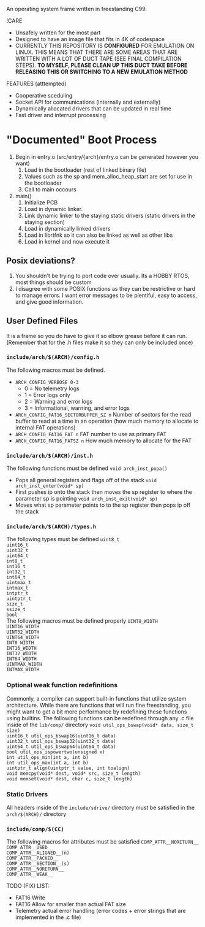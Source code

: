 An operating system frame written in freestanding C99.

!CARE
* Unsafely written for the most part
* Designed to have an image file that fits in 4K of codespace
* CURRENTLY THIS REPOSITORY IS __CONFIGURED__ FOR EMULATION ON LINUX. THIS MEANS THAT THERE ARE SOME AREAS THAT ARE WRITTEN WITH A LOT OF DUCT TAPE (SEE FINAL COMPILATION STEPS). **TO MYSELF, PLEASE CLEAN UP THIS DUCT TAKE BEFORE RELEASING THIS OR SWITCHING TO A NEW EMULATION METHOD**

FEATURES (atttempted)
* Cooperative sceduling
* Socket API for communications (internally and externally)
* Dynamically allocated drivers that can be updated in real time
* Fast driver and interrupt processing
  
# "Documented" Boot Process
1. Begin in entry.o (src/entry/\{arch\}/entry.o can be generated however you want)
    1. Load in the bootloader (rest of linked binary file)
    2. Values such as the sp and mem_alloc_heap_start are set for use in the bootloader
    3. Call to main occours
2. main()
    1. Initialize PCB
    2. Load in dynamic linker.
    3. Link dynamic linker to the staying static drivers (static drivers in the staying section)
    4. Load in dynamically linked drivers
    5. Load in librtfnk so it can also be linked as well as other libs
    6. Load in kernel and now execute it

## Posix deviations?
1. You shouldn't be trying to port code over usually. Its a HOBBY RTOS, most things should be custom
2. I disagree with some POSIX functions as they can be restrictive or hard to manage errors. I want error messages to be plentiful, easy to access, and give good information.

## User Defined Files
It is a frame so you do have to give it so elbow grease before it can run. (Remember that for the .h files make it so they can only be included once)
### `include/arch/$(ARCH)/config.h`
The following macros must be defined.
* `ARCH_CONFIG_VERBOSE 0-3`
    * 0 = No telemetry logs
    * 1 = Error logs only
    * 2 = Warning and error logs
    * 3 = Informational, warning, and error logs
* `ARCH_CONFIG_FAT16_SECTORBUFFER_SZ n` Number of sectors for the read buffer to read at a time in an operation (how much memory to allocate to internal FAT operations)
* `ARCH_CONFIG_FAT16_FAT n` FAT number to use as primary FAT
* `ARCH_CONFIG_FAT16_FATSZ n` How much memory to allocate for the FAT
### `include/arch/$(ARCH)/inst.h`
The following functions must be defined
`void arch_inst_popa()`
* Pops all general registers and flags off of the stack
`void arch_inst_enter(void* sp)`
* First pushes ip onto the stack then moves the sp register to where the parameter sp is pointing
`void arch_inst_exit(void* sp)`
* Moves what sp parameter points to to the sp register then pops ip off the stack
### `include/arch/$(ARCH)/types.h`
The following types must be defined
`uint8_t`  
`uint16_t`  
`uint32_t`  
`uint64_t`  
`int8_t`  
`int16_t`  
`int32_t`  
`int64_t`  
`uintmax_t`  
`intmax_t`  
`intptr_t`  
`uintptr_t`  
`size_t`  
`ssize_t`  
`bool`  
The following macros must be defined properly
`UINT8_WIDTH`  
`UINT16_WIDTH`  
`UINT32_WIDTH`  
`UINT64_WIDTH`  
`INT8_WIDTH`  
`INT16_WIDTH`  
`INT32_WIDTH`  
`INT64_WIDTH`  
`UINTMAX_WIDTH`  
`INTMAX_WIDTH`  
### Optional weak function redefinitions
Commonly, a compiler can support built-in functions that utilize system architecture. While there are functions that will run fine freestanding, you might want to get a bit more performance by redefining these functions using builtins. The following functions can be redefined through any .c file inside of the `lib/comp/` directory
`void util_ops_bswap(void* data, size_t size)`  
`uint16_t util_ops_bswap16(uint16_t data)`  
`uint32_t util_ops_bswap32(uint32_t data)`  
`uint64_t util_ops_bswap64(uint64_t data)`  
`bool util_ops_ispowertwo(unsigned x)`  
`int util_ops_min(int a, int b)`  
`int util_ops_max(int a, int b)`  
`uintptr_t align(uintptr_t value, int toalign)`  
`void memcpy(void* dest, void* src, size_t length)`  
`void memset(void* dest, char c, size_t length)`  
### Static Drivers
All headers inside of the `include/sdrive/` directory must be satisfied in the `arch/$(ARCH)/` directory
### `include/comp/$(CC)`
The following macros for attributes must be satisfied
`COMP_ATTR__NORETURN__`  
`COMP_ATTR__USED__`  
`COMP_ATTR__ALIGNED__(n)`  
`COMP_ATTR__PACKED__`  
`COMP_ATTR__SECTION__(s)`  
`COMP_ATTR__NORETURN__`  
`COMP_ATTR__WEAK__`  

TODO (FIX) LIST:
- FAT16 Write
- FAT16 Allow for smaller than actual FAT size
- Telemetry actual error handling (error codes + error strings that are implemented in the .c file)